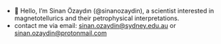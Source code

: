 - 👋 Hello, I’m Sinan Özaydın (@sinanozaydin), a scientist interested in magnetotellurics and their petrophysical interpretations.
- contact me via email: sinan.ozaydin@sydney.edu.au or sinan.ozaydin@protonmail.com
